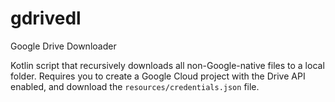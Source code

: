 # gdrivedl
Google Drive Downloader

Kotlin script that recursively downloads all non-Google-native files to a local folder. 
Requires you to create a Google Cloud project with the Drive API enabled, 
and download the `resources/credentials.json` file.
